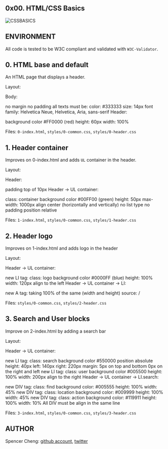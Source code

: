 ## 0x00. HTML/CSS Basics

![CSSBASICS](https://cdn-images-1.medium.com/max/792/1*lJ32Bl-lHWmNMUSiSq17gQ.png)

## ENVIRONMENT
All code is tested to be W3C compliant and validated with `W3C-Validator`.

## 0. HTML base and default
An HTML page that displays a header.

Layout:

Body:

no margin
no padding
all texts must be:
color: #333333
size: 14px
font family: Helvetica Neue, Helvetica, Aria, sans-serif
Header:

background color #FF0000 (red)
height: 60px
width: 100%

Files: `0-index.html`, `styles/0-common.css`, `styles/0-header.css`

## 1. Header container
Improves on 0-index.html and adds `UL` container in the header.

Layout:

Header:

padding top of 10px
Header -> UL container:

class: container
background color #00FF00 (green)
height: 50px
max-width: 1000px
align center (horizontally and vertically)
no list type
no padding
position relative

Files: `1-index.html`, `styles/0-common.css`, `styles/1-header.css`

## 2. Header logo
Improves on 1-index.html and adds logo in the header

Layout: 

Header -> UL container:

new LI tag:
class: logo
background color #0000FF (blue)
height: 100%
width: 120px
align to the left
Header -> UL container -> LI:

new A tag:
taking 100% of the same (width and height)
source: /

Files: `styles/0-common.css`, `styles/2-header.css`

## 3. Search and User blocks
Improve on 2-index.html by adding a search bar

Layout: 

Header -> UL container:

new LI tag:
class: search
background color #550000
position absolute
height: 40px
left: 140px
right: 220px
margin:
5px on top and bottom
0px on the right and left
new LI tag:
class: user
background color #005500
height: 100%
width: 200px
align to the right
Header -> UL container -> LI.search:

new DIV tag:
class: find
background color: #005555
height: 100%
width: 45%
new DIV tag:
class: location
background color: #009999
height: 100%
width: 45%
new DIV tag:
class: action
background color: #119911
height: 100%
width: 10%
All DIV must be align in the same line

Files: `3-index.html`, `styles/0-common.css`, `styles/3-header.css`

## AUTHOR
Spencer Cheng: [github account](https://github.com/spencerhcheng), [twitter](https://twitter.com/spencerhcheng)
